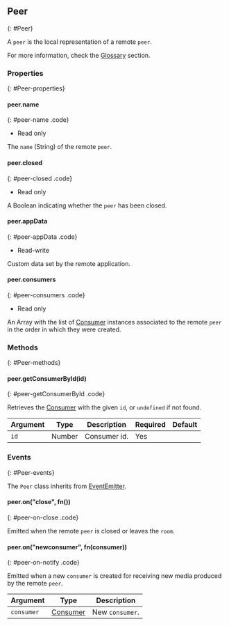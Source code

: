 ## Peer
{: #Peer}

A `peer` is the local representation of a remote `peer`.

For more information, check the [Glossary](/documentation/v2/glossary/#Glossary-Peer) section.


### Properties
{: #Peer-properties}

<section markdown="1">

#### peer.name
{: #peer-name .code}

* Read only

The `name` (String) of the remote `peer`.

#### peer.closed
{: #peer-closed .code}

* Read only

A Boolean indicating whether the `peer` has been closed.

#### peer.appData
{: #peer-appData .code}

* Read-write

Custom data set by the remote application.

#### peer.consumers
{: #peer-consumers .code}

* Read only

An Array with the list of [Consumer](#Consumer) instances associated to the remote `peer` in the order in which they were created.

</section>


### Methods
{: #Peer-methods}

<section markdown="1">

#### peer.getConsumerById(id)
{: #peer-getConsumerById .code}

Retrieves the [Consumer](#Consumer) with the given `id`, or `undefined` if not found.

<div markdown="1" class="table-wrapper L3">

Argument   | Type    | Description | Required | Default 
---------- | ------- | ----------- | -------- | ----------
`id`       | Number | Consumer id. | Yes |

</div>

</section>


### Events
{: #Peer-events}

The `Peer` class inherits from [EventEmitter](https://nodejs.org/api/events.html#events_class_eventemitter).

<section markdown="1">

#### peer.on("close", fn())
{: #peer-on-close .code}

Emitted when the remote `peer` is closed or leaves the `room`.

#### peer.on("newconsumer", fn(consumer))
{: #peer-on-notify .code}

Emitted when a new `consumer` is created for receiving new media produced by the remote `peer`.

<div markdown="1" class="table-wrapper L3">

Argument | Type    | Description   
-------- | ------- | ----------------
`consumer` | [Consumer](#Consumer) | New `consumer`.

</div>

</section>
